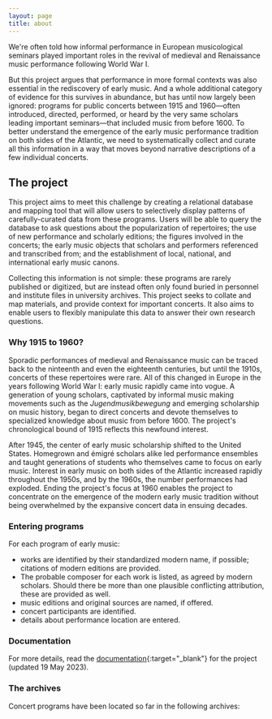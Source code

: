 ```yaml
---
layout: page
title: about
---
```

<head>
	<link rel="stylesheet" href="https://unpkg.com/leaflet@1.9.4/dist/leaflet.css"
	     integrity="sha256-p4NxAoJBhIIN+hmNHrzRCf9tD/miZyoHS5obTRR9BMY="
	     crossorigin=""/>
	<script src="https://unpkg.com/leaflet@1.9.4/dist/leaflet.js"
     integrity="sha256-20nQCchB9co0qIjJZRGuk2/Z9VM+kNiyxNV1lvTlZBo="
     crossorigin=""></script>
</head>

<style>
	.grid {
		display: flex;
	}

	#map {
  		flex: 1;
  		height: 350px;
	}

	#map2 {
  		flex: 1;
  		height: 350px;
  		margin-left: 2em;
	}

</style>


We're often told how informal performance in European musicological seminars played important roles in the revival of medieval and Renaissance music performance following World War I. 

But this project argues that performance in more formal contexts was also essential in the rediscovery of early music. And a whole additional category of evidence for this survives in abundance, but has until now largely been ignored: programs for public concerts between 1915 and 1960—often introduced, directed, performed, or heard by the very same scholars leading important seminars—that included music from before 1600. To better understand the emergence of the early music performance tradition on both sides of the Atlantic, we need to systematically collect and curate all this information in a way that moves beyond narrative descriptions of a few individual concerts.

## The project

This project aims to meet this challenge by creating a relational database and mapping tool that will allow users to selectively display patterns of carefully-curated data from these programs. Users will be able to query the database to ask questions about the popularization of repertoires; the use of new performance and scholarly editions; the figures involved in the concerts; the early music objects that scholars and performers referenced and transcribed from; and the establishment of local, national, and international early music canons. 

Collecting this information is not simple: these programs are rarely published or digitized, but are instead often only found buried in personnel and institute files in university archives. This project seeks to collate and map materials, and provide context for important concerts. It also aims to enable users to flexibly manipulate this data to answer their own research questions.

### Why 1915 to 1960?

Sporadic performances of medieval and Renaissance music can be traced back to the ninteenth and even the eighteenth centuries, but until the 1910s, concerts of these repertoires were rare. All of this changed in Europe in the years following World War I: early music rapidly came into vogue. A generation of young scholars, captivated by informal music making movements such as the _Jugendmusikbewegung_ and emerging scholarship on music history, began to direct concerts and devote themselves to specialized knowledge about music from before 1600. The project's chronological bound of 1915 reflects this newfound interest.

After 1945, the center of early music scholarship shifted to the United States. Homegrown and émigré scholars alike led performance ensembles and taught generations of students who themselves came to focus on early music. Interest in early music on both sides of the Atlantic increased rapidly throughout the 1950s, and by the 1960s, the number performances had exploded. Ending the project's focus at 1960 enables the project to concentrate on the emergence of the modern early music tradition without being overwhelmed by the expansive concert data in ensuing decades.  

### Entering programs

For each program of early music:
+ works are identified by their standardized modern name, if possible; citations of modern editions are provided.
+ The probable composer for each work is listed, as agreed by modern scholars. Should there be more than one plausible conflicting attribution, these are provided as well.
+ music editions and original sources are named, if offered.
+ concert participants are identified.
+ details about performance location are entered.

### Documentation

For more details, read the [documentation](https://docs.google.com/document/d/18vVdL4CHMyDCxVk4t6r65NyTIwJbDcgxFDfYwpFgedg/edit){:target="_blank"} for the project (updated 19 May 2023).

### The archives

Concert programs have been located so far in the following archives:
<div class="grid">
	<div id="map">
		<script> 
			let archives = {% include_relative archives.json %};
			archives.archID      = "Archive ID (ARC)";
			archives.name        = "Name";		
			archives.archloc     = "Archive Location";
			archives.urlde       = "URL (DE)";
			archives.urlen       = "URL (EN)";

		//////////////////////////////
		//
		// domapsetup --
		//

		function doMapSetup() {

		let map = L.map('map').setView([50, 25], 4);
		map.options.minZoom = 4;

		L.tileLayer('https://tile.openstreetmap.org/{z}/{x}/{y}.png', {
	    	maxZoom: 19,
	   		attribution: '&copy; <a href="http://www.openstreetmap.org/copyright">OpenStreetMap</a>'
		}).addTo(map);

		for (let i=0; i < archives.length; i++) {

			let url = "";
			if (archives[i][archives.urlde]) {
				url = archives[i][archives.urlde];
			} else if (archives[i][archives.urlen]) {
				url = archives[i][archives.urlen];
			}
			console.warn("url", url);
			console.warn("archive name", archives[i][archives.name]);
			console.warn("archive location", archives[i][archives.archloc]);

			if (archives[i][archives.archloc] && archives[i][archives.name]) {
				if (url) {
	     			L.marker([archives[i][archives.archloc]]).addTo(map).bindPopup(`<a target='_blank' href="${url}">${archives[i][archives.name]}</a>`);
	     		} else {
	     			L.marker([archives[i][archives.archloc]]).addTo(map).bindPopup(`${archives[i][archives.name]}`);
	     		}
     		}
		}

			/*
			L.marker([50.73420546539783, 7.102690461805324]).addTo(map)
	    		.bindPopup("<a target='_blank' href='https://www.uni-bonn.de/de/universitaet/organisation/weitere-einrichtungen/archiv-der-universitaet'>Universitätsarchiv Bonn</a>")
	    	L.marker([47.992586641284895, 7.845301862164243]).addTo(map)
	    		.bindPopup("<a target='_blank' href='https://www.uniarchiv.uni-freiburg.de'>Universitätsarchiv Freiburg</a>")
	    	L.marker([52.438027825357835, 13.53445588334833]).addTo(map)
	    		.bindPopup("<a target='_blank' href='https://www.ub.hu-berlin.de/de/standorte/archiv'>Universitätsarchiv Humboldt Universität</a>")
	    	L.marker([51.33587250631357, 12.388703512116019]).addTo(map)
	    		.bindPopup("<a target='_blank' href='https://www.universitaetsarchivleipzig.de'>Universitätsarchiv Leipzig</a>")
	    	L.marker([48.16063263366055, 11.562894375163575]).addTo(map)
	    		.bindPopup("<a target='_blank' href='https://stadt.muenchen.de/rathaus/verwaltung/direktorium/stadtarchiv.html'>Stadtarchiv München</a>")
	    	L.marker([56.505583949298945, 13.047239412811416]).addTo(map)
	    		.bindPopup('Privat Nachlass Walter Gerstenberg')
	    	*/
		}

		document.addEventListener("DOMContentLoaded",  function () {
     			doMapSetup();
			});


		</script>
	</div>
	<div id="map2">
		<script> 
			let map2 = L.map('map2').setView([37, -100], 3);
			map2.options.minZoom = 3;

			L.tileLayer('https://tile.openstreetmap.org/{z}/{x}/{y}.png', {
	    		maxZoom: 19,
	   			attribution: '&copy; <a href="http://www.openstreetmap.org/copyright">OpenStreetMap</a>'
			}).addTo(map2);
			L.marker([42.373116227949886, -71.11528917862246]).addTo(map2)
	    		.bindPopup("<a target='_blank' href='https://library.harvard.edu/collections/harvard-theatre-collection'>Harvard Theatre Collection, Houghton Library</a>")
	    	L.marker([40.773567244715764, -73.98410683081381]).addTo(map2)
	    		.bindPopup("<a target='_blank' href='https://www.nypl.org/locations/lpa/music-division'>New York Public Library for the Performing Arts, Music Division</a>")
	    	L.marker([41.79541254876555, -87.59226344635543]).addTo(map2)
	    		.bindPopup("<a target='_blank' href='https://www.lib.uchicago.edu/scrc/'>University of Chicago Special Collections</a>")
	    	L.marker([37.870596548069116, -122.25578955689716]).addTo(map2)
	    		.bindPopup("<a target='_blank' href='https://www.lib.berkeley.edu/visit/music'>University of California, Berkeley, Music Library</a>")
		</script>
	</div>	
</div>

<br>

Do you know of concert programs in archives that should be included in this project? [Let us know](mailto:concertsdatabase@gmail.com).

### Support

This project has been supported by a 2023 [Ora Frishberg Saloman Fund Award from the American Musicological Society](https://www.amsmusicology.org/page/Saloman_Winners){:target="_blank"}.